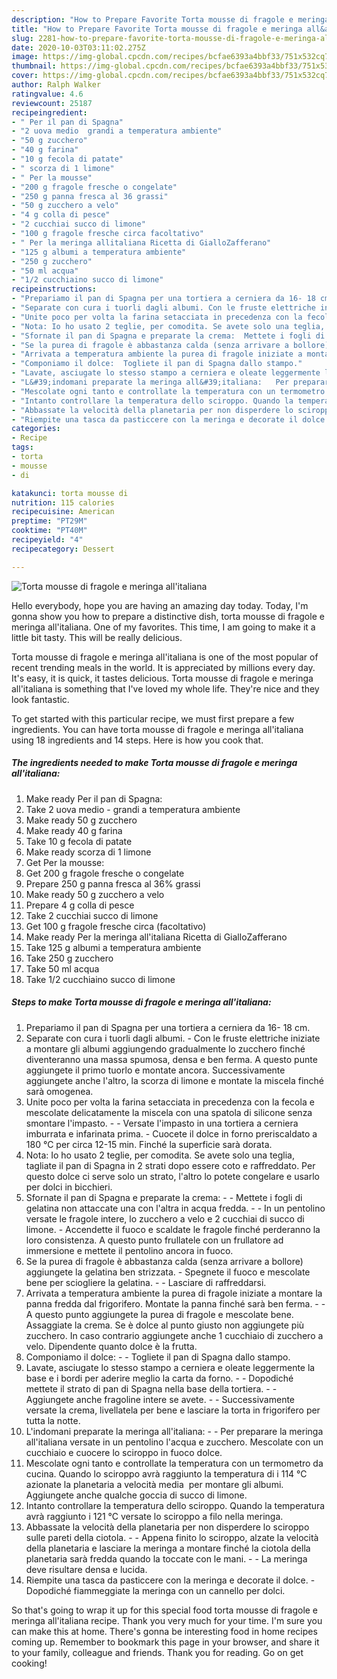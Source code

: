 ```yaml
---
description: "How to Prepare Favorite Torta mousse di fragole e meringa all&amp;#39;italiana"
title: "How to Prepare Favorite Torta mousse di fragole e meringa all&amp;#39;italiana"
slug: 2281-how-to-prepare-favorite-torta-mousse-di-fragole-e-meringa-all-and-39-italiana
date: 2020-10-03T03:11:02.275Z
image: https://img-global.cpcdn.com/recipes/bcfae6393a4bbf33/751x532cq70/torta-mousse-di-fragole-e-meringa-allitaliana-recipe-main-photo.jpg
thumbnail: https://img-global.cpcdn.com/recipes/bcfae6393a4bbf33/751x532cq70/torta-mousse-di-fragole-e-meringa-allitaliana-recipe-main-photo.jpg
cover: https://img-global.cpcdn.com/recipes/bcfae6393a4bbf33/751x532cq70/torta-mousse-di-fragole-e-meringa-allitaliana-recipe-main-photo.jpg
author: Ralph Walker
ratingvalue: 4.6
reviewcount: 25187
recipeingredient:
- " Per il pan di Spagna"
- "2 uova medio  grandi a temperatura ambiente"
- "50 g zucchero"
- "40 g farina"
- "10 g fecola di patate"
- " scorza di 1 limone"
- " Per la mousse"
- "200 g fragole fresche o congelate"
- "250 g panna fresca al 36 grassi"
- "50 g zucchero a velo"
- "4 g colla di pesce"
- "2 cucchiai succo di limone"
- "100 g fragole fresche circa facoltativo"
- " Per la meringa allitaliana Ricetta di GialloZafferano"
- "125 g albumi a temperatura ambiente"
- "250 g zucchero"
- "50 ml acqua"
- "1/2 cucchiaino succo di limone"
recipeinstructions:
- "Prepariamo il pan di Spagna per una tortiera a cerniera da 16- 18 cm."
- "Separate con cura i tuorli dagli albumi. Con le fruste elettriche iniziate a montare gli albumi aggiungendo gradualmente lo zucchero finché diventeranno una massa spumosa, densa e ben ferma. A questo punte aggiungete il primo tuorlo e montate ancora. Successivamente aggiungete anche l&#39;altro, la scorza di limone e montate la miscela finché sarà omogenea."
- "Unite poco per volta la farina setacciata in precedenza con la fecola e mescolate delicatamente la miscela con una spatola di silicone senza smontare l&#39;impasto.  Versate l&#39;impasto in una tortiera a cerniera imburrata e infarinata prima.  Cuocete il dolce in forno preriscaldato a 180 °C per circa 12-15 min. Finché la superficie sarà dorata."
- "Nota: Io ho usato 2 teglie, per comodita. Se avete solo una teglia, tagliate il pan di Spagna in 2 strati dopo essere coto e raffreddato. Per questo dolce ci serve solo un strato, l&#39;altro lo potete congelare e usarlo per dolci in bicchieri."
- "Sfornate il pan di Spagna e preparate la crema:  Mettete i fogli di gelatina non attaccate una con l&#39;altra in acqua fredda.  In un pentolino versate le fragole intere, lo zucchero a velo e 2 cucchiai di succo di limone.  Accendette il fuoco e scaldate le fragole finché perderanno la loro consistenza. A questo punto frullatele con un frullatore ad immersione e mettete il pentolino ancora in fuoco."
- "Se la purea di fragole è abbastanza calda (senza arrivare a bollore) aggiungete la gelatina ben strizzata.  Spegnete il fuoco e mescolate bene per sciogliere la gelatina.   Lasciare di raffreddarsi."
- "Arrivata a temperatura ambiente la purea di fragole iniziate a montare la panna fredda dal frigorifero. Montate la panna finché sarà ben ferma.   A questo punto aggiungete la purea di fragole e mescolate bene. Assaggiate la crema. Se è dolce al punto giusto non aggiungete più zucchero. In caso contrario aggiungete anche 1 cucchiaio di zucchero a velo. Dipendente quanto dolce è la frutta."
- "Componiamo il dolce:  Togliete il pan di Spagna dallo stampo."
- "Lavate, asciugate lo stesso stampo a cerniera e oleate leggermente la base e i bordi per aderire meglio la carta da forno.  Dopodiché mettete il strato di pan di Spagna nella base della tortiera.   Aggiungete anche fragoline intere se avete.  Successivamente versate la crema, livellatela per bene e lasciare la torta in frigorifero per tutta la notte."
- "L&#39;indomani preparate la meringa all&#39;italiana:   Per preparare la meringa all&#39;italiana versate in un pentolino l&#39;acqua e zucchero. Mescolate con un cucchiaio e cuocere lo sciroppo in fuoco dolce."
- "Mescolate ogni tanto e controllate la temperatura con un termometro da cucina. Quando lo sciroppo avrà raggiunto la temperatura di i 114 °C azionate la planetaria a velocità media  per montare gli albumi. Aggiungete anche qualche goccia di succo di limone."
- "Intanto controllare la temperatura dello sciroppo. Quando la temperatura avrà raggiunto i 121 °C versate lo sciroppo a filo nella meringa."
- "Abbassate la velocità della planetaria per non disperdere lo sciroppo sulle pareti della ciotola.  Appena finito lo sciroppo, alzate la velocità della planetaria e lasciare la meringa a montare finché la ciotola della planetaria sarà fredda quando la toccate con le mani.  La meringa deve risultare densa e lucida."
- "Riempite una tasca da pasticcere con la meringa e decorate il dolce.  Dopodiché fiammeggiate la meringa con un cannello per dolci."
categories:
- Recipe
tags:
- torta
- mousse
- di

katakunci: torta mousse di 
nutrition: 115 calories
recipecuisine: American
preptime: "PT29M"
cooktime: "PT40M"
recipeyield: "4"
recipecategory: Dessert

---
```



![Torta mousse di fragole e meringa all&#39;italiana](https://img-global.cpcdn.com/recipes/bcfae6393a4bbf33/751x532cq70/torta-mousse-di-fragole-e-meringa-allitaliana-recipe-main-photo.jpg)

Hello everybody, hope you are having an amazing day today. Today, I'm gonna show you how to prepare a distinctive dish, torta mousse di fragole e meringa all&#39;italiana. One of my favorites. This time, I am going to make it a little bit tasty. This will be really delicious.



Torta mousse di fragole e meringa all&#39;italiana is one of the most popular of recent trending meals in the world. It is appreciated by millions every day. It's easy, it is quick, it tastes delicious. Torta mousse di fragole e meringa all&#39;italiana is something that I've loved my whole life. They're nice and they look fantastic.


To get started with this particular recipe, we must first prepare a few ingredients. You can have torta mousse di fragole e meringa all&#39;italiana using 18 ingredients and 14 steps. Here is how you cook that.

<!--inarticleads1-->

##### The ingredients needed to make Torta mousse di fragole e meringa all&#39;italiana:

1. Make ready  Per il pan di Spagna:
1. Take 2 uova medio - grandi a temperatura ambiente
1. Make ready 50 g zucchero
1. Make ready 40 g farina
1. Take 10 g fecola di patate
1. Make ready  scorza di 1 limone
1. Get  Per la mousse:
1. Get 200 g fragole fresche o congelate
1. Prepare 250 g panna fresca al 36% grassi
1. Make ready 50 g zucchero a velo
1. Prepare 4 g colla di pesce
1. Take 2 cucchiai succo di limone
1. Get 100 g fragole fresche circa (facoltativo)
1. Make ready  Per la meringa all&#39;italiana Ricetta di GialloZafferano
1. Take 125 g albumi a temperatura ambiente
1. Take 250 g zucchero
1. Take 50 ml acqua
1. Take 1/2 cucchiaino succo di limone




<!--inarticleads2-->

##### Steps to make Torta mousse di fragole e meringa all&#39;italiana:

1. Prepariamo il pan di Spagna per una tortiera a cerniera da 16- 18 cm.
1. Separate con cura i tuorli dagli albumi. - Con le fruste elettriche iniziate a montare gli albumi aggiungendo gradualmente lo zucchero finché diventeranno una massa spumosa, densa e ben ferma. A questo punte aggiungete il primo tuorlo e montate ancora. Successivamente aggiungete anche l&#39;altro, la scorza di limone e montate la miscela finché sarà omogenea.
1. Unite poco per volta la farina setacciata in precedenza con la fecola e mescolate delicatamente la miscela con una spatola di silicone senza smontare l&#39;impasto. -  - Versate l&#39;impasto in una tortiera a cerniera imburrata e infarinata prima.  - Cuocete il dolce in forno preriscaldato a 180 °C per circa 12-15 min. Finché la superficie sarà dorata.
1. Nota: Io ho usato 2 teglie, per comodita. Se avete solo una teglia, tagliate il pan di Spagna in 2 strati dopo essere coto e raffreddato. Per questo dolce ci serve solo un strato, l&#39;altro lo potete congelare e usarlo per dolci in bicchieri.
1. Sfornate il pan di Spagna e preparate la crema: -  - Mettete i fogli di gelatina non attaccate una con l&#39;altra in acqua fredda. -  - In un pentolino versate le fragole intere, lo zucchero a velo e 2 cucchiai di succo di limone.  - Accendette il fuoco e scaldate le fragole finché perderanno la loro consistenza. A questo punto frullatele con un frullatore ad immersione e mettete il pentolino ancora in fuoco.
1. Se la purea di fragole è abbastanza calda (senza arrivare a bollore) aggiungete la gelatina ben strizzata.  - Spegnete il fuoco e mescolate bene per sciogliere la gelatina.  -  - Lasciare di raffreddarsi.
1. Arrivata a temperatura ambiente la purea di fragole iniziate a montare la panna fredda dal frigorifero. Montate la panna finché sarà ben ferma.  -  - A questo punto aggiungete la purea di fragole e mescolate bene. Assaggiate la crema. Se è dolce al punto giusto non aggiungete più zucchero. In caso contrario aggiungete anche 1 cucchiaio di zucchero a velo. Dipendente quanto dolce è la frutta.
1. Componiamo il dolce: -  - Togliete il pan di Spagna dallo stampo.
1. Lavate, asciugate lo stesso stampo a cerniera e oleate leggermente la base e i bordi per aderire meglio la carta da forno. -  - Dopodiché mettete il strato di pan di Spagna nella base della tortiera.  -  - Aggiungete anche fragoline intere se avete. -  - Successivamente versate la crema, livellatela per bene e lasciare la torta in frigorifero per tutta la notte.
1. L&#39;indomani preparate la meringa all&#39;italiana:  -  - Per preparare la meringa all&#39;italiana versate in un pentolino l&#39;acqua e zucchero. Mescolate con un cucchiaio e cuocere lo sciroppo in fuoco dolce.
1. Mescolate ogni tanto e controllate la temperatura con un termometro da cucina. Quando lo sciroppo avrà raggiunto la temperatura di i 114 °C azionate la planetaria a velocità media  per montare gli albumi. Aggiungete anche qualche goccia di succo di limone.
1. Intanto controllare la temperatura dello sciroppo. Quando la temperatura avrà raggiunto i 121 °C versate lo sciroppo a filo nella meringa.
1. Abbassate la velocità della planetaria per non disperdere lo sciroppo sulle pareti della ciotola. -  - Appena finito lo sciroppo, alzate la velocità della planetaria e lasciare la meringa a montare finché la ciotola della planetaria sarà fredda quando la toccate con le mani. -  - La meringa deve risultare densa e lucida.
1. Riempite una tasca da pasticcere con la meringa e decorate il dolce.  - Dopodiché fiammeggiate la meringa con un cannello per dolci.




So that's going to wrap it up for this special food torta mousse di fragole e meringa all&#39;italiana recipe. Thank you very much for your time. I'm sure you can make this at home. There's gonna be interesting food in home recipes coming up. Remember to bookmark this page in your browser, and share it to your family, colleague and friends. Thank you for reading. Go on get cooking!
